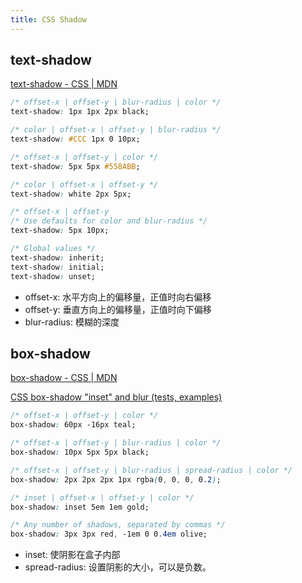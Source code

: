 ```yaml
---
title: CSS Shadow
---
```


## text-shadow

[text-shadow - CSS \| MDN](https://developer.mozilla.org/en-US/docs/Web/CSS/text-shadow/)

```css
/* offset-x | offset-y | blur-radius | color */
text-shadow: 1px 1px 2px black;

/* color | offset-x | offset-y | blur-radius */
text-shadow: #CCC 1px 0 10px;

/* offset-x | offset-y | color */
text-shadow: 5px 5px #558ABB;

/* color | offset-x | offset-y */
text-shadow: white 2px 5px;

/* offset-x | offset-y
/* Use defaults for color and blur-radius */
text-shadow: 5px 10px;

/* Global values */
text-shadow: inherit;
text-shadow: initial;
text-shadow: unset;
```

* offset-x: 水平方向上的偏移量，正值时向右偏移
* offset-y: 垂直方向上的偏移量，正值时向下偏移
* blur-radius: 模糊的深度

## box-shadow

[box-shadow - CSS \| MDN](https://developer.mozilla.org/en-US/docs/Web/CSS/box-shadow/)

[CSS box-shadow "inset" and blur (tests, examples)](http://elektronotdienst-nuernberg.de/bugs/box-shadow_inset.html)

```css
/* offset-x | offset-y | color */
box-shadow: 60px -16px teal;

/* offset-x | offset-y | blur-radius | color */
box-shadow: 10px 5px 5px black;

/* offset-x | offset-y | blur-radius | spread-radius | color */
box-shadow: 2px 2px 2px 1px rgba(0, 0, 0, 0.2);

/* inset | offset-x | offset-y | color */
box-shadow: inset 5em 1em gold;

/* Any number of shadows, separated by commas */
box-shadow: 3px 3px red, -1em 0 0.4em olive;
```

* inset: 使阴影在盒子内部
* spread-radius: 设置阴影的大小，可以是负数。
